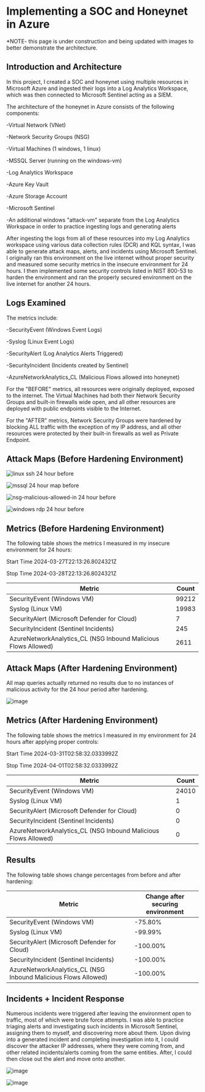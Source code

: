 # Implementing a SOC and Honeynet in Azure

*NOTE- this page is under construction and being updated with images to better demonstrate the architecture.

## Introduction and Architecture 
In this project, I created a SOC and honeynet using multiple resources in Microsoft Azure and ingested their logs into a Log Analytics Workspace, which was then connected to Microsoft Sentinel acting as a SIEM. 

The architecture of the honeynet in Azure consists of the following components:

-Virtual Network (VNet)

-Network Security Groups (NSG)

-Virtual Machines (1 windows, 1 linux)

-MSSQL Server (running on the windows-vm)

-Log Analytics Workspace

-Azure Key Vault

-Azure Storage Account

-Microsoft Sentinel

-An additional windows "attack-vm" separate from the Log Analytics Workspace in order to practice ingesting logs and generating alerts

After ingesting the logs from all of these resources into my Log Analytics workspace using various data collection rules (DCR) and KQL syntax, I was able to generate attack maps, alerts, and incidents using Microsoft Sentinel. I originally ran this environment on the live internet without proper security and measured some security metrics in the insecure environment for 24 hours. I then implemented some security controls listed in NIST 800-53 to harden the environment and ran the properly secured environment on the live internet for another 24 hours.

## Logs Examined
The metrics include:

-SecurityEvent (Windows Event Logs)

-Syslog (Linux Event Logs)

-SecurityAlert (Log Analytics Alerts Triggered)

-SecurityIncident (Incidents created by Sentinel)

-AzureNetworkAnalytics_CL (Malicious Flows allowed into honeynet)


For the "BEFORE" metrics, all resources were originally deployed, exposed to the internet. The Virtual Machines had both their Network Security Groups and built-in firewalls wide open, and all other resources are deployed with public endpoints visible to the Internet.

For the "AFTER" metrics, Network Security Groups were hardened by blocking ALL traffic with the exception of my IP address, and all other resources were protected by their built-in firewalls as well as Private Endpoint.

## Attack Maps (Before Hardening Environment)


![linux ssh 24 hour before](https://github.com/gradygolden/Cybersecurity-Projects/assets/157150281/f466c245-c346-431f-8ef8-c5148b56a15a)



![mssql 24 hour map before](https://github.com/gradygolden/Cybersecurity-Projects/assets/157150281/30876d12-732c-4dde-ac8e-056bde3bef35)


![nsg-malicious-allowed-in 24 hour before](https://github.com/gradygolden/Cybersecurity-Projects/assets/157150281/53ef32ef-06b0-4b96-9626-a87826aa979a)


![windows rdp 24 hour before](https://github.com/gradygolden/Cybersecurity-Projects/assets/157150281/6381d519-7db5-471b-877c-43d216476f8b)


## Metrics (Before Hardening Environment)

The following table shows the metrics I measured in my insecure environment for 24 hours:

Start Time 2024-03-27T22:13:26.8024321Z

Stop Time 2024-03-28T22:13:26.8024321Z

| Metric                                                         | Count
| ---------------------------------------------------------------| -----
| SecurityEvent (Windows VM)                                     | 99212
| Syslog (Linux VM)                                              | 19983
| SecurityAlert (Microsoft Defender for Cloud)                   | 7
| SecurityIncident (Sentinel Incidents)                          | 245
| AzureNetworkAnalytics_CL (NSG Inbound Malicious Flows Allowed) | 2611


## Attack Maps (After Hardening Environment)


All map queries actually returned no results due to no instances of malicious activity for the 24 hour period after hardening.

![image](https://github.com/gradygolden/Cybersecurity-Projects/assets/157150281/1e74f04d-e84c-4f31-84fc-37970b0070d0)


## Metrics (After Hardening Environment)

The following table shows the metrics I measured in my environment for 24 hours after applying proper controls:

Start Time 2024-03-31T02:58:32.0333992Z

Stop Time 2024-04-01T02:58:32.0333992Z

| Metric                                                         | Count
| ---------------------------------------------------------------| -----
| SecurityEvent (Windows VM)                                     | 24010
| Syslog (Linux VM)                                              | 1
| SecurityAlert (Microsoft Defender for Cloud)                   | 0
| SecurityIncident (Sentinel Incidents)                          | 0
| AzureNetworkAnalytics_CL (NSG Inbound Malicious Flows Allowed) | 0

## Results

The following table shows change percentages from before and after hardening:

| Metric                                                         | Change after securing environment
| ---------------------------------------------------------------| -----
| SecurityEvent (Windows VM)                                     | -75.80%
| Syslog (Linux VM)                                              | -99.99%
| SecurityAlert (Microsoft Defender for Cloud)                   | -100.00%
| SecurityIncident (Sentinel Incidents)                          | -100.00%
| AzureNetworkAnalytics_CL (NSG Inbound Malicious Flows Allowed) | -100.00%

## Incidents + Incident Response

Numerous incidents were triggered after leaving the environment open to traffic, most of which were brute force attempts. I was able to practice triaging alerts and investigating such incidents in Microsoft Sentinel, assigning them to myself, and discovering more about them. Upon diving into a generated incident and completing investigation into it, I could discover the attacker IP addresses, where they were coming from, and other related incidents/alerts coming from the same entities. After, I could then close out the alert and move onto another.

![image](https://github.com/gradygolden/Cybersecurity-Projects/assets/157150281/7fd41886-d311-4bbe-80f8-e851dfdf7c7c)

![image](https://github.com/gradygolden/Cybersecurity-Projects/assets/157150281/b39b89ec-a252-4203-b7c5-1c96340fb6fe)





